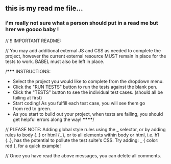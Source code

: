 ## this is my read me file...

### i'm really not sure what a person should put in a read me but hrer we goooo baby !

// !! IMPORTANT README:

// You may add additional external JS and CSS as needed to complete the project, however the current external resource MUST remain in place for the tests to work. BABEL must also be left in place.

/****\*\*\*****
INSTRUCTIONS:

- Select the project you would
  like to complete from the dropdown
  menu.
- Click the "RUN TESTS" button to
  run the tests against the blank
  pen.
- Click the "TESTS" button to see
  the individual test cases.
  (should all be failing at first)
- Start coding! As you fulfill each
  test case, you will see them go  
  from red to green.
- As you start to build out your
  project, when tests are failing,
  you should get helpful errors
  along the way!
  ****\*\*\*\*****/

// PLEASE NOTE: Adding global style rules using the _ selector, or by adding rules to body {..} or html {..}, or to all elements within body or html, i.e. h1 {..}, has the potential to pollute the test suite's CSS. Try adding: _ { color: red }, for a quick example!

// Once you have read the above messages, you can delete all comments.
